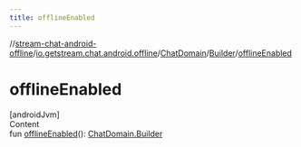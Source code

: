 ```yaml
---
title: offlineEnabled
---
```

//[stream-chat-android-offline](../../../../index.md)/[io.getstream.chat.android.offline](../../index.md)/[ChatDomain](../index.md)/[Builder](index.md)/[offlineEnabled](offlineEnabled.md)



# offlineEnabled  
[androidJvm]  
Content  
fun [offlineEnabled](offlineEnabled.md)(): [ChatDomain.Builder](index.md)  



